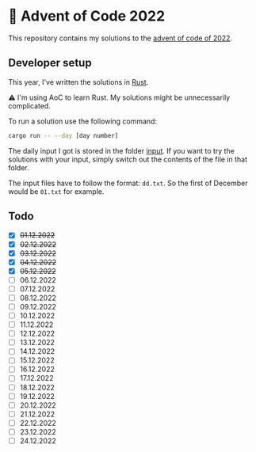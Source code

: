 # :christmas_tree: Advent of Code 2022

This repository contains my solutions to the [advent of code of 2022](https://adventofcode.com/2022).

## Developer setup

This year, I've written the solutions in [Rust](https://www.rust-lang.org).

:warning: I'm using AoC to learn Rust. My solutions might be unnecessarily complicated.

To run a solution use the following command:

```bash
cargo run -- --day [day number]
```

The daily input I got is stored in the folder [input](input). If you want to try the solutions with your input, simply switch out the contents of the file in that folder.

The input files have to follow the format: `dd.txt`. So the first of December would be `01.txt` for example.

## Todo

- [x] ~~01.12.2022~~
- [x] ~~02.12.2022~~
- [x] ~~03.12.2022~~
- [x] ~~04.12.2022~~
- [x] ~~05.12.2022~~
- [ ] 06.12.2022
- [ ] 07.12.2022
- [ ] 08.12.2022
- [ ] 09.12.2022
- [ ] 10.12.2022
- [ ] 11.12.2022
- [ ] 12.12.2022
- [ ] 13.12.2022
- [ ] 14.12.2022
- [ ] 15.12.2022
- [ ] 16.12.2022
- [ ] 17.12.2022
- [ ] 18.12.2022
- [ ] 19.12.2022
- [ ] 20.12.2022
- [ ] 21.12.2022
- [ ] 22.12.2022
- [ ] 23.12.2022
- [ ] 24.12.2022
